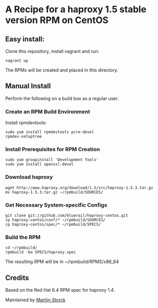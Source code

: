 # A Recipe for a haproxy 1.5 stable version RPM on CentOS

## Easy install:

Clone this repository, install vagrant and run:

    vagrant up

The RPMs will be created and placed in this directory.

## Manual Install

Perform the following on a build box as a regular user.

### Create an RPM Build Environment

Install rpmdevtools:

    sudo yum install rpmdevtools pcre-devel
    rpmdev-setuptree

### Install Prerequisites for RPM Creation

    sudo yum groupinstall 'Development Tools'
    sudo yum install openssl-devel

### Download haproxy

    wget http://www.haproxy.org/download/1.5/src/haproxy-1.5.3.tar.gz
    mv haproxy-1.5.3.tar.gz ~/rpmbuild/SOURCES/

### Get Necessary System-specific Configs

    git clone git://github.com/bluerail/haproxy-centos.git
    cp haproxy-centos/conf/* ~/rpmbuild/SOURCES/
    cp haproxy-centos/spec/* ~/rpmbuild/SPECS/

### Build the RPM

    cd ~/rpmbuild/
    rpmbuild -ba SPECS/haproxy.spec

The resulting RPM will be in ~/rpmbuild/RPMS/x86_64

## Credits

Based on the Red Hat 6.4 RPM spec for haproxy 1.4.

Maintained by [Martijn Storck](martijn@bluerail.nl)

